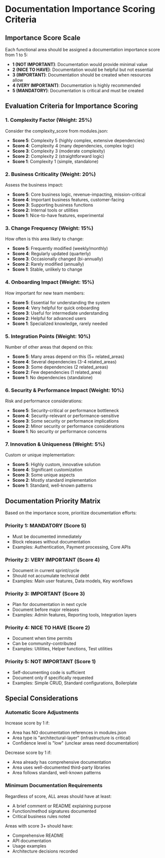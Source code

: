 # Documentation Importance Scoring Criteria

## Importance Score Scale

Each functional area should be assigned a documentation importance score from 1 to 5:

- **1 (NOT IMPORTANT)**: Documentation would provide minimal value
- **2 (NICE TO HAVE)**: Documentation would be helpful but not essential
- **3 (IMPORTANT)**: Documentation should be created when resources allow
- **4 (VERY IMPORTANT)**: Documentation is highly recommended
- **5 (MANDATORY)**: Documentation is critical and must be created

## Evaluation Criteria for Importance Scoring

### 1. Complexity Factor (Weight: 25%)
Consider the complexity_score from modules.json:
- **Score 5**: Complexity 5 (highly complex, extensive dependencies)
- **Score 4**: Complexity 4 (many dependencies, complex logic)
- **Score 3**: Complexity 3 (moderate complexity)
- **Score 2**: Complexity 2 (straightforward logic)
- **Score 1**: Complexity 1 (simple, standalone)

### 2. Business Criticality (Weight: 20%)
Assess the business impact:
- **Score 5**: Core business logic, revenue-impacting, mission-critical
- **Score 4**: Important business features, customer-facing
- **Score 3**: Supporting business functions
- **Score 2**: Internal tools or utilities
- **Score 1**: Nice-to-have features, experimental

### 3. Change Frequency (Weight: 15%)
How often is this area likely to change:
- **Score 5**: Frequently modified (weekly/monthly)
- **Score 4**: Regularly updated (quarterly)
- **Score 3**: Occasionally changed (bi-annually)
- **Score 2**: Rarely modified (annually)
- **Score 1**: Stable, unlikely to change

### 4. Onboarding Impact (Weight: 15%)
How important for new team members:
- **Score 5**: Essential for understanding the system
- **Score 4**: Very helpful for quick onboarding
- **Score 3**: Useful for intermediate understanding
- **Score 2**: Helpful for advanced users
- **Score 1**: Specialized knowledge, rarely needed

### 5. Integration Points (Weight: 10%)
Number of other areas that depend on this:
- **Score 5**: Many areas depend on this (5+ related_areas)
- **Score 4**: Several dependencies (3-4 related_areas)
- **Score 3**: Some dependencies (2 related_areas)
- **Score 2**: Few dependencies (1 related_area)
- **Score 1**: No dependencies (standalone)

### 6. Security & Performance Impact (Weight: 10%)
Risk and performance considerations:
- **Score 5**: Security-critical or performance bottleneck
- **Score 4**: Security-relevant or performance-sensitive
- **Score 3**: Some security or performance implications
- **Score 2**: Minor security or performance considerations
- **Score 1**: No security or performance concerns

### 7. Innovation & Uniqueness (Weight: 5%)
Custom or unique implementation:
- **Score 5**: Highly custom, innovative solution
- **Score 4**: Significant customization
- **Score 3**: Some unique aspects
- **Score 2**: Mostly standard implementation
- **Score 1**: Standard, well-known patterns

## Documentation Priority Matrix

Based on the importance score, prioritize documentation efforts:

### Priority 1: MANDATORY (Score 5)
- Must be documented immediately
- Block releases without documentation
- Examples: Authentication, Payment processing, Core APIs

### Priority 2: VERY IMPORTANT (Score 4)
- Document in current sprint/cycle
- Should not accumulate technical debt
- Examples: Main user features, Data models, Key workflows

### Priority 3: IMPORTANT (Score 3)
- Plan for documentation in next cycle
- Document before major releases
- Examples: Admin features, Reporting tools, Integration layers

### Priority 4: NICE TO HAVE (Score 2)
- Document when time permits
- Can be community-contributed
- Examples: Utilities, Helper functions, Test utilities

### Priority 5: NOT IMPORTANT (Score 1)
- Self-documenting code is sufficient
- Document only if specifically requested
- Examples: Simple CRUD, Standard configurations, Boilerplate

## Special Considerations

### Automatic Score Adjustments

Increase score by 1 if:
- Area has NO documentation references in modules.json
- Area type is "architectural-layer" (infrastructure is critical)
- Confidence level is "low" (unclear areas need documentation)

Decrease score by 1 if:
- Area already has comprehensive documentation
- Area uses well-documented third-party libraries
- Area follows standard, well-known patterns

### Minimum Documentation Requirements

Regardless of score, ALL areas should have at least:
- A brief comment or README explaining purpose
- Function/method signatures documented
- Critical business rules noted

Areas with score 3+ should have:
- Comprehensive README
- API documentation
- Usage examples
- Architecture decisions recorded